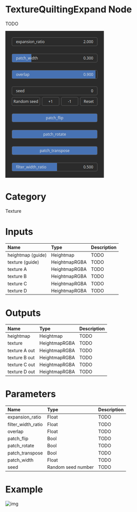 
TextureQuiltingExpand Node
==========================


TODO



![img](../../images/nodes/TextureQuiltingExpand_settings.png)


# Category


Texture
# Inputs

|Name|Type|Description|
| :--- | :--- | :--- |
|heightmap (guide)|Heightmap|TODO|
|texture (guide)|HeightmapRGBA|TODO|
|texture A|HeightmapRGBA|TODO|
|texture B|HeightmapRGBA|TODO|
|texture C|HeightmapRGBA|TODO|
|texture D|HeightmapRGBA|TODO|

# Outputs

|Name|Type|Description|
| :--- | :--- | :--- |
|heightmap|Heightmap|TODO|
|texture|HeightmapRGBA|TODO|
|texture A out|HeightmapRGBA|TODO|
|texture B out|HeightmapRGBA|TODO|
|texture C out|HeightmapRGBA|TODO|
|texture D out|HeightmapRGBA|TODO|

# Parameters

|Name|Type|Description|
| :--- | :--- | :--- |
|expansion_ratio|Float|TODO|
|filter_width_ratio|Float|TODO|
|overlap|Float|TODO|
|patch_flip|Bool|TODO|
|patch_rotate|Bool|TODO|
|patch_transpose|Bool|TODO|
|patch_width|Float|TODO|
|seed|Random seed number|TODO|

# Example


![img](../../images/nodes/TextureQuiltingExpand.png)

